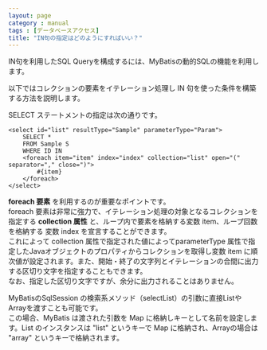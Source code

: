 ```yaml
---
layout: page
category : manual
tags : [データベースアクセス]
title: "IN句の指定はどのようにすればいい？"
---
```


IN句を利用したSQL Queryを構成するには、MyBatisの動的SQLの機能を利用します。

以下ではコレクションの要素をイテレーション処理し IN 句を使った条件を構築する方法を説明します。

SELECT ステートメントの指定は次の通りです。

```
<select id="list" resultType="Sample" parameterType="Param">
    SELECT *
    FROM Sample S
    WHERE ID IN 
    <foreach item="item" index="index" collection="list" open="(" separator="," close=")">
        #{item}
    </foreach>
</select>
```

**foreach 要素** を利用するのが重要なポイントです。  
foreach 要素は非常に強力で、イテレーション処理の対象となるコレクションを指定する **collection 属性** と、ループ内で要素を格納する変数 item、ループ回数を格納する 変数 index を宣言することができます。  
これによって collection 属性で指定された値によってparameterType 属性で指定したJavaオブジェクトのプロパティからコレクションを取得し変数 item に順次値が設定されます。また、開始・終了の文字列とイテレーションの合間に出力する区切り文字を指定することもできます。  
なお、指定した区切り文字ですが、余分に出力されることはありません。

MyBatisのSqlSession の検索系メソッド（selectList）の引数に直接ListやArrayを渡すことも可能です。  
この場合、MyBatis は渡された引数を Map に格納しキーとして名前を設定します。List のインスタンスは "list" というキーで Map に格納され、Arrayの場合は "array" というキーで格納されます。  

